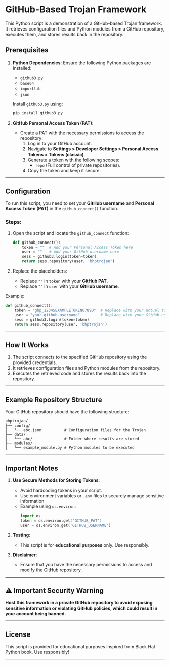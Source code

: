 # GitHub-Based Trojan Framework

This Python script is a demonstration of a GitHub-based Trojan framework. It retrieves configuration files and Python modules from a GitHub repository, executes them, and stores results back in the repository.

## Prerequisites

1. **Python Dependencies**: Ensure the following Python packages are installed:
   - `github3.py`
   - `base64`
   - `importlib`
   - `json`

   Install `github3.py` using:
   ```bash
   pip install github3.py
   ```

2. **GitHub Personal Access Token (PAT)**:
   - Create a PAT with the necessary permissions to access the repository:
     1. Log in to your GitHub account.
     2. Navigate to **Settings > Developer Settings > Personal Access Tokens > Tokens (classic)**.
     3. Generate a token with the following scopes:
        - `repo` (Full control of private repositories).
     4. Copy the token and keep it secure.

---

## Configuration

To run this script, you need to set your **GitHub username** and **Personal Access Token (PAT)** in the `github_connect()` function.

### Steps:

1. Open the script and locate the `github_connect` function:
   ```python
   def github_connect():
       token = ""  # Add your Personal Access Token here
       user = ""   # Add your GitHub username here
       sess = github3.login(token=token)
       return sess.repository(user, 'bhptrojan')
   ```

2. Replace the placeholders:
   - Replace `""` in `token` with your **GitHub PAT**.
   - Replace `""` in `user` with your **GitHub username**.

Example:
```python
def github_connect():
    token = "ghp_12345EXAMPLETOKEN67890"  # Replace with your actual token
    user = "your-github-username"         # Replace with your GitHub username
    sess = github3.login(token=token)
    return sess.repository(user, 'bhptrojan')
```

---

## How It Works

1. The script connects to the specified GitHub repository using the provided credentials.
2. It retrieves configuration files and Python modules from the repository.
3. Executes the retrieved code and stores the results back into the repository.

---

## Example Repository Structure

Your GitHub repository should have the following structure:

```
bhptrojan/
├── config/
│   └── abc.json          # Configuration files for the Trojan
├── data/
│   └── abc/              # Folder where results are stored
├── modules/
│   └── example_module.py # Python modules to be executed
```

---

## Important Notes

1. **Use Secure Methods for Storing Tokens**:
   - Avoid hardcoding tokens in your script.
   - Use environment variables or `.env` files to securely manage sensitive information.
   - Example using `os.environ`:
     ```python
     import os
     token = os.environ.get('GITHUB_PAT')
     user = os.environ.get('GITHUB_USERNAME')
     ```

2. **Testing**:
   - This script is for **educational purposes** only. Use responsibly.

3. **Disclaimer**:
   - Ensure that you have the necessary permissions to access and modify the GitHub repository.

---

## ⚠️ Important Security Warning

**Host this framework in a private GitHub repository to avoid exposing sensitive information or violating GitHub policies, which could result in your account being banned.**

---

## License

This script is provided for educational purposes inspired from Black Hat Python book. Use responsibly!

---